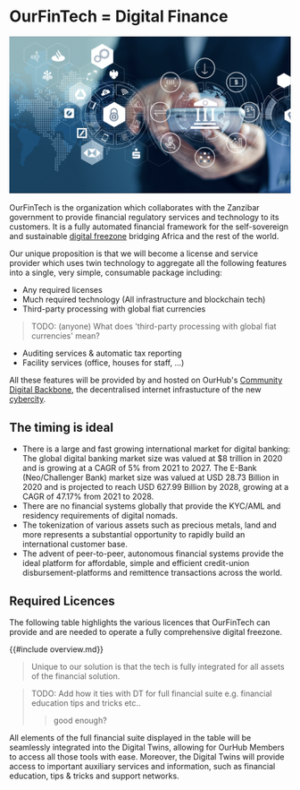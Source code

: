 # OurFinTech = Digital Finance

![](img/digifin1.png)  

OurFinTech is the organization which collaborates with the Zanzibar government to provide financial regulatory services and technology to its customers. It is a fully automated financial framework for the self-sovereign and sustainable [digital freezone](../ourhub/ourhub.md) bridging Africa and the rest of the world. 

Our unique proposition is that we will become a license and service provider which uses twin technology to aggregate all the following features into a single, very simple, consumable package including:
- Any required licenses
- Much required technology (All infrastructure and blockchain tech)
- Third-party processing with global fiat currencies 
> TODO: (anyone) What does 'third-party processing with global fiat currencies' mean?
- Auditing services & automatic tax reporting
- Facility services (office, houses for staff, ...)

All these features will be provided by and hosted on OurHub's [Community Digital Backbone](../ourtown/community_digital_backbone.md), the decentralised internet infrastucture of the new [cybercity](../ourtown/ourtown.md). 

## The timing is ideal

- There is a large and fast growing international market for digital banking: The global digital banking market size was valued at $8 trillion in 2020 and is growing at a CAGR of 5% from 2021 to 2027. The E-Bank (Neo/Challenger Bank) market size was valued at USD 28.73 Billion in 2020 and is projected to reach USD 627.99 Billion by 2028, growing at a CAGR of 47.17% from 2021 to 2028.
- There are no financial systems globally that provide the KYC/AML and residency requirements of digital nomads.
- The tokenization of various assets such as precious metals, land and more represents a substantial opportunity to rapidly build an international customer base.
- The advent of peer-to-peer, autonomous financial systems provide the ideal platform for affordable, simple and efficient credit-union disbursement-platforms and remittence transactions across the world. 

## Required Licences 

The following table highlights the various licences that OurFinTech can provide and are needed to operate a fully comprehensive digital freezone. 

{{#include overview.md}}

> Unique to our solution is that the tech is fully integrated for all assets of the financial solution.

> TODO: Add how it ties with DT for full financial suite e.g. financial education tips and tricks etc.. 
>> good enough?

All elements of the full financial suite displayed in the table will be seamlessly integrated into the Digital Twins, allowing for OurHub Members to access all those tools with ease. Moreover, the Digital Twins will provide access to important auxiliary services and information, such as financial education, tips & tricks and support networks.







